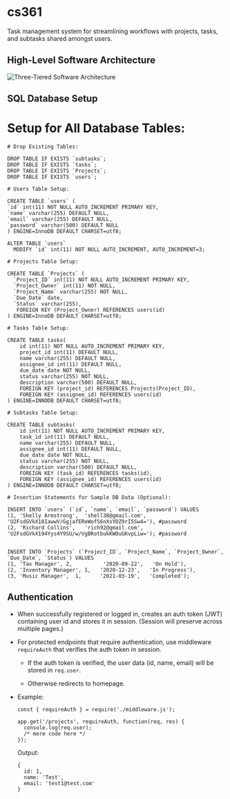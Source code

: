 # cs361

Task management system for streamlining workflows with projects, tasks, and subtasks shared amongst users.

## High-Level Software Architecture

![Three-Tiered Software Architecture](https://github.com/sarahforest/cs361/blob/master/architecture.png)

## SQL Database Setup

# Setup for All Database Tables:

```
# Drop Existing Tables:

DROP TABLE IF EXISTS `subtasks`;
DROP TABLE IF EXISTS `tasks`;
DROP TABLE IF EXISTS `Projects`;
DROP TABLE IF EXISTS `users`;

# Users Table Setup:

CREATE TABLE `users` (
`id` int(11) NOT NULL AUTO_INCREMENT PRIMARY KEY,
`name` varchar(255) DEFAULT NULL,
`email` varchar(255) DEFAULT NULL,
`password` varchar(500) DEFAULT NULL
) ENGINE=InnoDB DEFAULT CHARSET=utf8;

ALTER TABLE `users`
  MODIFY `id` int(11) NOT NULL AUTO_INCREMENT, AUTO_INCREMENT=3;

# Projects Table Setup:

CREATE TABLE `Projects` (
  `Project_ID` int(11) NOT NULL AUTO_INCREMENT PRIMARY KEY,
  `Project_Owner` int(11) NOT NULL,
  `Project_Name` varchar(255) NOT NULL,
  `Due_Date` date,
  `Status` varchar(255),
   FOREIGN KEY (Project_Owner) REFERENCES users(id)
) ENGINE=InnoDB DEFAULT CHARSET=utf8;

# Tasks Table Setup:

CREATE TABLE tasks(
    id int(11) NOT NULL AUTO_INCREMENT PRIMARY KEY,
    project_id int(11) DEFAULT NULL,
    name varchar(255) DEFAULT NULL,
    assignee_id int(11) DEFAULT NULL,
    due_date date NOT NULL,
    status varchar(255) NOT NULL,
    description varchar(500) DEFAULT NULL,
    FOREIGN KEY (project_id) REFERENCES Projects(Project_ID),
    FOREIGN KEY (assignee_id) REFERENCES users(id)
) ENGINE=INNODB DEFAULT CHARSET=utf8;

# Subtasks Table Setup:

CREATE TABLE subtasks(
    id int(11) NOT NULL AUTO_INCREMENT PRIMARY KEY,
    task_id int(11) DEFAULT NULL,
    name varchar(255) DEFAULT NULL,
    assignee_id int(11) DEFAULT NULL,
    due_date date NOT NULL,
    status varchar(255) NOT NULL,
    description varchar(500) DEFAULT NULL,
    FOREIGN KEY (task_id) REFERENCES tasks(id),
    FOREIGN KEY (assignee_id) REFERENCES users(id)
) ENGINE=INNODB DEFAULT CHARSET=utf8;

# Insertion Statements for Sample DB Data (Optional):

INSERT INTO `users` (`id`, `name`, `email`, `password`) VALUES
(1, 'Shelly Armstrong',  'shell38@gmail.com',   'U2FsdGVkX18IawwV/GgjafEReWofS6nXsYDZ9rI5Sw4='), #password
(2, 'Richard Collins',   'rich92@gmail.com',    'U2FsdGVkX194Yys4Y9SU/w/VgBRotbukKWOuGKvpLiw='); #password


INSERT INTO `Projects` (`Project_ID`, `Project_Name`, `Project_Owner`, `Due_Date`, `Status`) VALUES
(1, 'Tax Manager', 2,          '2020-09-22',   'On Hold'),
(2, 'Inventory Manager', 1,   '2020-12-23',   'In Progress'),
(3, 'Music Manager',  1,      '2021-03-19',   'Completed');

```

## Authentication

- When successfully registered or logged in, creates an auth token (JWT) containing user id and stores it in session. (Session will preserve across multiple pages.)

- For protected endpoints that require authentication, use middleware ```requireAuth``` that verifies the auth token in session.

  - If the auth token is verified, the user data (id, name, email) will be stored in ```req.user```.

  - Otherwise redirects to homepage.

- Example:

  ```
  const { requireAuth } = require('./middleware.js');

  app.get('/projects', requireAuth, function(req, res) {
    console.log(req.user);
    /* more code here */
  });
  ```

  Output:
  ```
  {
    id: 1,
    name: 'Test',
    email: 'test1@test.com'
  }
  ```

